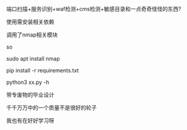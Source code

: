 
端口扫描+服务识别+waf检测+cms检测+敏感目录和一点奇奇怪怪的东西?


使用需安装相关依赖

调用了nmap相关模块

so

sudo apt install nmap

pip install -r requirements.txt

python3 xx.py -h 



带专废物的毕业设计

千千万万中的一个质量不是很好的轮子

我也有在好好学习呀
